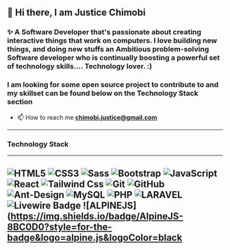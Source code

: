 ## 👋 Hi there, I am Justice Chimobi
### ✨ A Software Developer that's passionate about creating interactive things that work on computers. I love building new things, and doing new stuffs an Ambitious problem-solving Software developer who is continually boosting a powerful set of technology skills.... Technology lover. :)

### I am looking for some open source project to contribute to and my skillset can be found below on the Technology Stack section

- 📫 How to reach me **chimobi.justice@gmail.com**

---
### Technology Stack
---
![HTML5](https://img.shields.io/badge/-HTML5-%23E44D27?style=for-the-badge&logo=html5&logoColor=ffffff)
![CSS3](https://img.shields.io/badge/-CSS3-%231572B6?style=for-the-badge&logo=css3)
![Sass](https://img.shields.io/badge/-Sass-%23CC6699?style=for-the-badge&logo=sass&logoColor=ffffff)
![Bootstrap](https://img.shields.io/badge/Bootstrap-563D7C?style=for-the-badge&logo=bootstrap&logoColor=white)
![JavaScript](https://img.shields.io/badge/-JavaScript-%23F7DF1C?style=for-the-badge&logo=javascript&logoColor=000000&labelColor=%23F7DF1C&color=%23FFCE5A)
![React](https://img.shields.io/badge/-React-61DAFB?style=for-the-badge&logo=react&logoColor=ffffff)
![Tailwind Css](https://img.shields.io/badge/Tailwind_CSS-38B2AC?style=for-the-badge&logo=tailwind-css&logoColor=white)
![Git](https://img.shields.io/badge/-Git-%23F05032?style=for-the-badge&logo=git&logoColor=%23ffffff)
![GitHub](https://img.shields.io/badge/-GitHub-181717?style=for-the-badge&logo=github)
![Ant-Design](https://img.shields.io/badge/-AntDesign-%230170FE?style=for-the-badge&logo=ant-design&logoColor=white)
![MySQL](https://img.shields.io/badge/MySQL-00000F?style=for-the-badge&logo=mysql&logoColor=white)
![PHP](https://img.shields.io/badge/PHP-777BB4?style=for-the-badge&logo=php&logoColor=white)
![LARAVEL](https://img.shields.io/badge/Laravel-FF2D20?style=for-the-badge&logo=laravel&logoColor=white)
![Livewire Badge](https://img.shields.io/badge/Livewire-4E56A6?logo=livewire&logoColor=fff&style=for-the-badge)
![ALPINEJS](https://img.shields.io/badge/AlpineJS-8BC0D0?style=for-the-badge&logo=alpine.js&logoColor=black
---
